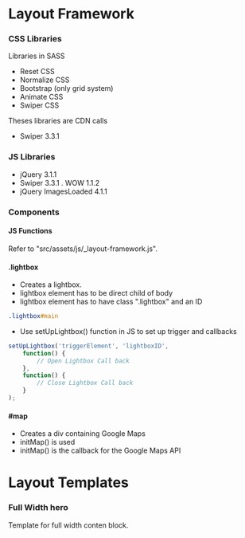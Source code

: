 
# Layout Framework
### CSS Libraries

Libraries in SASS
- Reset CSS
- Normalize CSS
- Bootstrap (only grid system)
- Animate CSS
- Swiper CSS

Theses libraries are CDN calls
- Swiper 3.3.1

### JS Libraries
- jQuery 3.1.1
- Swiper 3.3.1
. WOW 1.1.2
- jQuery ImagesLoaded 4.1.1


### Components

#### JS Functions
Refer to "src/assets/js/_layout-framework.js".

#### .lightbox

- Creates a lightbox.
- lightbox element has to be direct child of body
- lightbox element has to have class ".lightbox" and an ID

```sass
.lightbox#main
```

- Use setUpLightbox() function in JS to set up trigger and callbacks

```javascript
setUpLightbox('triggerElement', 'lightboxID',
    function() {
    	// Open Lightbox Call back
    },
    function() {
    	// Close Lightbox Call back
	}
);
```

#### #map
- Creates a div containing Google Maps
- initMap() is used
- initMap() is the callback for the Google Maps API



# Layout Templates
### Full Width hero
Template for full width conten block.
